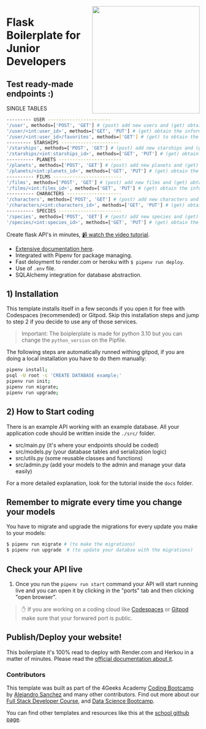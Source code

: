 <a href="https://www.breatheco.de"><img height="280" align="right" src="https://github.com/4GeeksAcademy/flask-rest-hello/blob/main/docs/assets/badge.png?raw=true"></a>

# Flask Boilerplate for Junior Developers

## Test ready-made endpoints :)

SINGLE TABLES
```bash
--------- USER -----------------------
'/user', methods=['POST', 'GET'] # (post) add new users and (get) obtain all added users
'/user/<int:user_id>', methods=['GET', 'PUT'] # (get) obtain the information of a particular user and (put) modify data of a particular user
'/user/<int:user_id>/favorites', methods=['GET'] # (get) to obtain the favourites of all the sections of a specific user
--------- STARSHIPS ---------------------
'/starships', methods=['POST', 'GET'] # (post) add new starships and (get) obtain all added starships
'/starships/<int:starships_id>', methods=['GET', 'PUT'] # (get) obtain the information of a given starship and (put) modify data of a given starship
---------- PLANETS -----------------------
'/planets', methods=['POST', 'GET'] # (post) add new planets and (get) obtain all added planets
'/planets/<int:planets_id>', methods=['GET', 'PUT'] # (get) obtain the information of a particular planet and (put) modify data of a particular planet
---------- FILMS -------------------------
'/films', methods=['POST', 'GET'] # (post) add new films and (get) obtain all added films
'/films/<int:films_id>', methods=['GET', 'PUT'] # (get) obtain the information of a particular film and (put) modify data of a particular film
---------- CHARACTERS --------------------
'/characters', methods=['POST', 'GET'] # (post) add new characters and (get) obtain all added characters
'/characters/<int:characters_id>', methods=['GET', 'PUT'] # (get) obtain the information of a given character and (put) modify data of a given character
---------- SPECIES -----------------------
'/species', methods=['POST', 'GET'] # (post) add new species and (get) obtain all added species
'/species/<int:species_id>', methods=['GET', 'PUT'] # (get) obtain the information of a given species and (put) modify data of a given species
```

Create flask API's in minutes, [📹 watch the video tutorial](https://youtu.be/ORxQ-K3BzQA).

- [Extensive documentation here](https://start.4geeksacademy.com).
- Integrated with Pipenv for package managing.
- Fast deloyment to render.com or heroku with `$ pipenv run deploy`.
- Use of `.env` file.
- SQLAlchemy integration for database abstraction.

## 1) Installation

This template installs itself in a few seconds if you open it for free with Codespaces (recommended) or Gitpod.
Skip this installation steps and jump to step 2 if you decide to use any of those services.

> Important: The boiplerplate is made for python 3.10 but you can change the `python_version` on the Pipfile.

The following steps are automatically runned withing gitpod, if you are doing a local installation you have to do them manually:

```sh
pipenv install;
psql -U root -c 'CREATE DATABASE example;'
pipenv run init;
pipenv run migrate;
pipenv run upgrade;
```

## 2) How to Start coding

There is an example API working with an example database. All your application code should be written inside the `./src/` folder.

- src/main.py (it's where your endpoints should be coded)
- src/models.py (your database tables and serialization logic)
- src/utils.py (some reusable classes and functions)
- src/admin.py (add your models to the admin and manage your data easily)

For a more detailed explanation, look for the tutorial inside the `docs` folder.

## Remember to migrate every time you change your models

You have to migrate and upgrade the migrations for every update you make to your models:

```bash
$ pipenv run migrate # (to make the migrations)
$ pipenv run upgrade  # (to update your databse with the migrations)
```

## Check your API live

1. Once you run the `pipenv run start` command your API will start running live and you can open it by clicking in the "ports" tab and then clicking "open browser".

> ✋ If you are working on a coding cloud like [Codespaces](https://docs.github.com/en/codespaces/developing-in-codespaces/forwarding-ports-in-your-codespace#sharing-a-port) or [Gitpod](https://www.gitpod.io/docs/configure/workspaces/ports#configure-port-visibility) make sure that your forwared port is public.

## Publish/Deploy your website!

This boilerplate it's 100% read to deploy with Render.com and Herkou in a matter of minutes. Please read the [official documentation about it](https://start.4geeksacademy.com/deploy).

### Contributors

This template was built as part of the 4Geeks Academy [Coding Bootcamp](https://4geeksacademy.com/us/coding-bootcamp) by [Alejandro Sanchez](https://twitter.com/alesanchezr) and many other contributors. Find out more about our [Full Stack Developer Course](https://4geeksacademy.com/us/coding-bootcamps/part-time-full-stack-developer), and [Data Science Bootcamp](https://4geeksacademy.com/us/coding-bootcamps/datascience-machine-learning).

You can find other templates and resources like this at the [school github page](https://github.com/4geeksacademy/).
